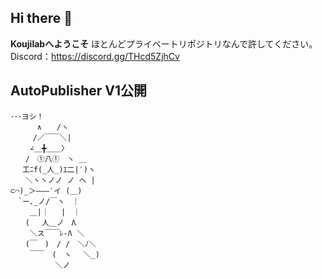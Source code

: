 ## Hi there 👋



**Koujilabへようこそ**
ほとんどプライベートリポジトリなんで許してください。
Discord：https://discord.gg/THcd5ZjhCv

## AutoPublisher V1公開

```
･･･ヨシ！
　　　 ∧　　/ヽ
　　　/／￣￣＼|
　　 ∠＿╋＿＿〉
　　/　①八①　ヽ ＿
　 工ﾆf(_人_)ｴ二|′)ヽ
　　＼ヽヽノノ ノ ヘ |
⊂⌒)_＞―――′イ (＿)
　`ー､_ノ/￣ヽ　｜
　　 ＿|｜　 |　｜
　　(　 人＿ノ　Λ
　　 ＼ス￣￣ﾚ-Λ ＼
　　(￣　)　/ /　＼ﾉ＼
　　 ￣￣　(　ヽ　 ＼_)
　　　　　　＼ノ
```
